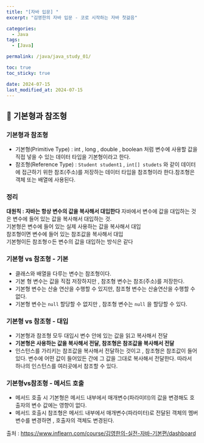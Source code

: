 ```yaml
---
title: "[자바 입문] "
excerpt: "김영한의 자바 입문 - 코로 시작하는 자바 첫걺음"

categories:
  - Java
tags:
  - [Java]

permalink: /java/java_study_01/

toc: true
toc_sticky: true

date: 2024-07-15
last_modified_at: 2024-07-15
---
```


## 🦥 기본형과 참조형
### 기본형과 참조형
- 기본형(Primitive Type) : int , long , double , boolean 처럼 변수에 사용할 값을 직접 넣을 수 있는 데이터 타입을 기본형이라고 한다.
- 참조형(Reference Type) : `Student student1` , `int[] studets` 와 같이 데이터에 접근하기 위한 참조(주소)를 저장하는 데이터 타입을 참조형이라 한다.참조형은 객체 또는 배열에 사용된다.

### 정리
**대원칙 : 자바는 항상 변수의 값을 복사해서 대입한다**
자바에서 변수에 값을 대입하는 것은 변수에 들어 있는 값을 복사해서 대입하는 것.  
기본형은 변수에 들어 있는 실제 사용하는 값을 복사해서 대입  
참조형이면 변수에 들어 있는 참조값을 복사해서 대입  
기본형이든 참조형ㅇ든 변수의 값을 대입하는 방식은 같다  

### 기본형 vs 참조형 - 기본
- 클래스와 배열을 다루는 변수는 참조형이다.
- 기본 형 변수는 값을 직접 저장하지만 , 참조형 변수는 참조(주소)를 저장한다.
- 기본형 변수는 산술 연산을 수행할 수 있지만, 참조형 변수는 산술연산을 수행할 수 없다.
- 기본형 변수는 `null` 할당할 수 없지만 , 참조형 변수는 `null` 을 할당할 수 있다.

### 기본형 vs 참조형 - 대입
- 기본형과 참조형 모두 대입시 변수 안에 있는 값을 읽고 복사해서 전달
- **기본형은 사용하는 값을 복사해서 전달, 참조형은 참조값을 복사해서 전달**
- 인스턴스를 가리키는 참조값을 복사해서 전달하는 것이고 , 참조형은 참조값이 들어있다. 변수에 어떤 값이 들어있든 간에 그 값을 그대로 복사해서 전달한다. 따라서 하나의 인스턴스를 여러곳에서 참조할 수 있다.

### 기본형vs참조형 - 메서드 호출
- 메서드 호출 시 기본형은 메서드 내부에서 매개변수(파라미터)의 값을 변경해도 호출자의 변수 값에는 영향이 없다.
- 메서드 호출시 참조형은 메서드 내부에서 매개변수(파라미터)로 전달된 객체의 멤버 변수를 변경하면 , 호출자의 객체도 변경된다.

출처 : https://www.inflearn.com/course/김영한의-실전-자바-기본편/dashboard